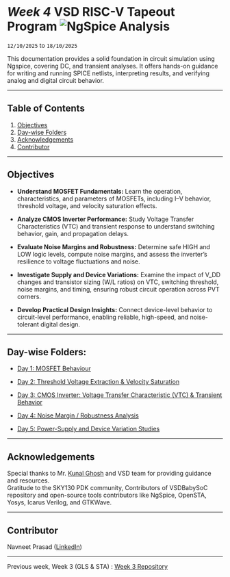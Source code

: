 # *Week 4* VSD RISC-V Tapeout Program ![NgSpice Analysis](https://img.shields.io/badge/NgSpice_Analysis-Done-darkgreen)

`12/10/2025` to `18/10/2025`

This documentation provides a solid foundation in circuit simulation using Ngspice, covering DC, and transient analyses. It offers hands-on guidance for writing and running SPICE netlists, interpreting results, and verifying analog and digital circuit behavior.

---

## Table of Contents
  
1. [Objectives](#objectives)  
2. [Day-wise Folders](#day-wise-folders)
3. [Acknowledgements](#acknowledgements)  
4. [Contributor](#contributor)

---

## Objectives

- **Understand MOSFET Fundamentals:** Learn the operation, characteristics, and parameters of MOSFETs, including I–V behavior, threshold voltage, and velocity saturation effects.  

- **Analyze CMOS Inverter Performance:** Study Voltage Transfer Characteristics (VTC) and transient response to understand switching behavior, gain, and propagation delays.  

- **Evaluate Noise Margins and Robustness:** Determine safe HIGH and LOW logic levels, compute noise margins, and assess the inverter’s resilience to voltage fluctuations and noise.  

- **Investigate Supply and Device Variations:** Examine the impact of V_DD changes and transistor sizing (W/L ratios) on VTC, switching threshold, noise margins, and timing, ensuring robust circuit operation across PVT corners.  

- **Develop Practical Design Insights:** Connect device-level behavior to circuit-level performance, enabling reliable, high-speed, and noise-tolerant digital design.

---

## Day-wise Folders:

- [Day 1: MOSFET Behaviour]()

- [Day 2: Threshold Voltage Extraction & Velocity Saturation]()

- [Day 3: CMOS Inverter: Voltage Transfer Characteristic (VTC) & Transient Behavior]()

- [Day 4: Noise Margin / Robustness Analysis]()

- [Day 5: Power-Supply and Device Variation Studies]()

---

## Acknowledgements

Special thanks to Mr. [Kunal Ghosh](https://in.linkedin.com/in/kunal-ghosh-vlsisystemdesign-com-28084836) and VSD team for providing guidance and resources.  
Gratitude to the SKY130 PDK community, Contributors of VSDBabySoC repository and open-source tools contributors like NgSpice, OpenSTA, Yosys, Icarus Verilog, and GTKWave.

---

## Contributor
  Navneet Prasad ([LinkedIn](https://linkedin.com/in/navneetprasad1311)) 

---

Previous week, Week 3 (GLS & STA) : [Week 3 Repository](https://github.com/navneetprasad1311/vsd-soc-pgrm-w3)
